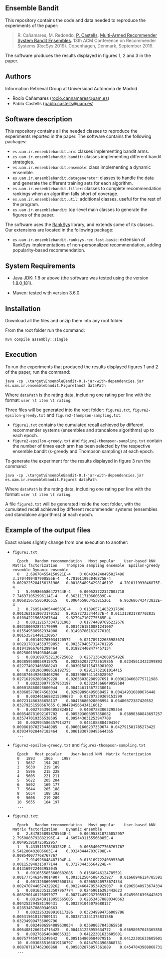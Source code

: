Ensemble Bandit
------------------------

This repository contains the code and data needed to reproduce the experiments of the paper: 
  
> R. Cañamares, M. Redondo, [P. Castells](http://ir.ii.uam.es/castells/). [Multi-Armed Recommender System Bandit Ensembles](http://ir.ii.uam.es/pubs/recsys2019-rcanamares.pdf). 13th ACM Conference on Recommender Systems (RecSys 2019). Copenhagen, Denmark, September 2019.

The software produces the results displayed in figures 1, 2 and 3 in the paper.

Authors
--------------------
Information Retrieval Group at Universidad Autónoma de Madrid
- Rocío Cañamares (rocio.cannamares@uam.es)
- Pablo Castells (pablo.castells@uam.es)
  
Software description
--------------------
  
This repository contains all the needed classes to reproduce the experiments reported in the paper. The software contains the following packages:
- `es.uam.ir.ensemblebandit.arm`: classes implementing bandit arms.
- `es.uam.ir.ensemblebandit.bandit`: classes implementing different bandit strategies.
- `es.uam.ir.ensemblebandit.ensemble`: class implementing a dynamic ensemble.
- `es.uam.ir.ensemblebandit.datagenerator`: classes to handle the data and generate the different training sets for each algorithm.
- `es.uam.ir.ensemblebandit.filler`: classes to complete recommendation rankings when an algorithm falls short of coverage.
- `es.uam.ir.ensemblebandit.util`: additional classes, useful for the rest of the program.
- `es.uam.ir.ensemblebandit`: top-level main classes to generate the figures of the paper.
  
The software uses the [RankSys](http://ranksys.org/) library, and extends some of its classes. Our extensions are located in the following package:
- `es.uam.ir.ensemblebandit.ranksys.rec.fast.basic`: extension of RankSys implementations of non-personalized recommendation, adding popularity-based recommendation.
  

System Requirements
-------------------

- Java JDK:
    1.8 or above (the software was tested using the version 1.8.0_181).

- Maven:
    tested with version 3.6.0.

	
Installation
------------
  
  Download all the files and unzip them into any root folder.
  
  From the root folder run the command: 
  
    mvn compile assembly::single
    
  
Execution
---------
  
  To run the experiments that produced the results displayed figures 1 and 2 of the paper, run the command:
  
  	java -cp .\target\EnsembleBandit-0.1-jar-with-dependencies.jar es.uam.ir.ensemblebandit.Figure1and2 dataPath
	
  Where `dataPath` is the rating data, including one rating per line with the format: `user \t item \t rating`.
  
  Three files will be generated into the root folder: `figure1.txt`, `figure2-epsilon-greedy.txt` and `figure2-thompson-sampling.txt`. 
- `figure1.txt` contains the cumulated recall achieved by different recommender systems (ensembles and standalone algorithms) up to each epoch. 
- `figure2-epsilon-greedy.txt` and `figure2-thompson-sampling.txt` contain the number of times each arm has been selected by the respective ensemble bandit (&epsilon;-greedy and Thompson sampling) at each epoch.
	
To generate the experiment for the results displayed in figure 3 run the command:
		
	java -cp .\target\EnsembleBandit-0.1-jar-with-dependencies.jar es.uam.ir.ensemblebandit.Figure3 dataPath
  
  Where `dataPath` is the rating data, including one rating per line with the format: `user \t item \t rating`.
  
  A file `figure3.txt` will be generated inside the root folder, with the cumulated recall achieved by different recommender systems (ensembles and standalone algorithms) at each epoch. 
  
    
Example of the output files
---------------------------
  
  Exact values slightly change from one execution to another:
  
  
- `figure1.txt`

		Epoch	Random recommendation	Most popular	User-based kNN	Matrix factorization	Thompson sampling ensemble	Epsilon-greedy ensemble	Dynamic ensemble
		0	2.696704554150921E-4	0.004934240495027496	3.1704499487990556E-4	4.701011993046875E-4	0.0020225284156131906	0.0018548954298146197	4.701011993046875E-4
		1	5.959866586472744E-4	0.009523722327003718	7.746371052996114E-4	6.362111710660639E-4	0.006815675505926515	0.006465863453815261	6.963686743473822E-4
		2	8.769514905440563E-4	0.013965714832317606	0.0013621618073170153	8.91572723344437E-4	0.011313831787702835	0.010842215685267644	9.827947107775565E-4
		3	0.001121573047231903	0.017744897695232676	0.002100092871179099	0.0014261510881241007	0.015549588962334908	0.014987861618770101	0.001535714481130957
		4	0.001402765034120572	0.021789122685983674	0.0029178314559759853	0.0023794057324701295	0.019419667641289464	0.018824408477457134	0.002500109493846446
		5	0.0016987532136725002	0.025713642008754926	0.003859508058915975	0.0028620272723619855	0.02345613422399893	0.022774023466508243	0.0030158115473981092
		6	0.001963908616192755	0.02911732161014415	0.0048746492630408296	0.0035906741148028967	0.027161962808029228	0.02656038288997691	0.0036204668775711986
		7	0.002230977357953197	0.033234566049058584	0.006018460028600044	0.004246113672230014	0.030685778674563034	0.02989896495668457	0.004149316889676448
		8	0.0024616688215399673	0.03707239369153599	0.007231486386658137	0.00478686028808994	0.03480872387420552	0.03279251550667655	0.004784566434116612
		9	0.0027343964052824812	0.04087283063298364	0.008548781092107702	0.005393608957858082	0.03890360843697257	0.035747019356538595	0.005443031253947708
		10	0.002994586357914277	0.0451088884294307	0.009861070273448985	0.00601606237359674	0.042791581785273425	0.039347028447182464	0.0061830739495644365
		...
	
- `figure2-epsilon-greedy.txt` and `figure2-thompson-sampling.txt`

		Epoch	Most popular	User-based kNN	Matrix factorization
		0	1893	1865	1987
		1	5637	194	202
		2	5630	219	189
		3	5596	215	228
		4	5605	221	211
		5	5622	205	204
		6	5692	169	177
		7	5644	205	188
		8	5654	188	192
		9	5608	219	209
		10	5655	184	197
		...


- `figure3.txt`:

		Epoch	Random recommendation	Most popular	User-based kNN	Matrix factorization	Dynamic ensemble
		0	2.847825895878563E-4	0.004953810725052957	2.7950883792882196E-4	4.6057431155566885E-4	0.004953810725052957
		1	5.433511578303232E-4	0.008540077768767767	6.541280402886603E-4	6.032434447838788E-4	0.008540077768767767
		2	7.914926848487194E-4	0.013169722403953045	0.001153948315077144	8.372734436564224E-4	0.013169722403953045
		3	0.0010555853660682085	0.01660946124785591	0.0017775462470014907	0.0013125045084353927	0.01660946124785591
		4	0.0013268690992600154	0.02065840973674334	0.0024707446574329262	0.0022460478534929037	0.02065840973674334
		5	0.0016335123507967774	0.02459016393442623	0.003290146126897077	0.002744992327059317	0.02459016393442623
		6	0.0019439118055665605	0.028534578880340663	0.004252294581190431	0.003291045078680127	0.028534578880340663
		7	0.0022263280910117286	0.032349994756009796	0.005315618137009131	0.0038713341375831586	0.032349994756009796
		8	0.0024806594889630034	0.03698057045365858	0.0064081266214716425	0.004461228955634772	0.03698057045365858
		9	0.002768540498055325	0.04122301633605601	0.007577459755249642	0.005164860584079516	0.04122301633605601
		10	0.0030355166019136797	0.04547043908868731	0.008787187462360868	0.005832876857561889	0.04547043908868731
		...
